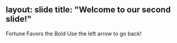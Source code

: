 layout: slide
title: "Welcome to our second slide!"
---

Fortune Favors the Bold
Use the left arrow to go back!
